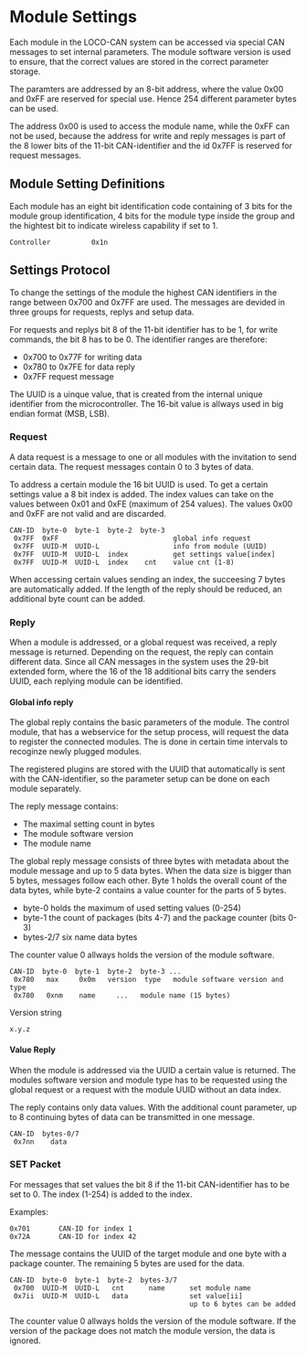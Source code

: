 # Module Settings

Each module in the LOCO-CAN system can be accessed via special CAN messages to set internal parameters. The module software version is used to ensure, that the correct values are stored in the correct parameter storage.

The paramters are addressed by an 8-bit address, where the value 0x00 and 0xFF are reserved for special use. Hence 254 different parameter bytes can be used.

The address 0x00 is used to access the module name, while the 0xFF can not be used, because the address for write and reply messages is part of the 8 lower bits of the 11-bit CAN-identifier and the id 0x7FF is reserved for request messages.

## Module Setting Definitions

Each module has an eight bit identification code containing of 3 bits for the module group identification, 4 bits for the module type inside the group and the hightest bit to indicate wireless capability if set to 1.



	Controller 			0x1n
## Settings Protocol

To change the settings of the module the highest CAN identifiers in the range between 0x700 and 0x7FF are used. The messages are devided in three groups for requests, replys and setup data.

For requests and replys bit 8 of the 11-bit identifier has to be 1, for write commands, the bit 8 has to be 0. The identifier ranges are therefore:

* 0x700 to 0x77F 	for writing data
* 0x780 to 0x7FE 	for data reply
* 0x7FF				request message

The UUID is a uinque value, that is created from the internal unique identifier from the microcontroller. The 16-bit value is allways used in big endian format (MSB, LSB).

### Request

A data request is a message to one or all modules with the invitation to send certain data. The request messages contain 0 to 3 bytes of data.

To address a certain module the 16 bit UUID is used. To get a certain settings value a 8 bit index is added. The index values can take on the values between 0x01 and 0xFE (maximum of 254 values). The values 0x00 and 0xFF are not valid and are discarded.

	CAN-ID	byte-0	byte-1	byte-2	byte-3
	 0x7FF	0xFF							global info request
	 0x7FF	UUID-M	UUID-L					info from module (UUID)
	 0x7FF	UUID-M	UUID-L	index 			get settings value[index]
	 0x7FF	UUID-M	UUID-L	index 	 cnt 	value cnt (1-8)

When accessing certain values sending an index, the succeesing 7 bytes are automatically added. If the length of the reply should be reduced, an additional byte count can be added. 

### Reply

When a module is addressed, or a global request was received, a reply message is returned. Depending on the request, the reply can contain different data. Since all CAN messages in the system uses the 29-bit extended form, where the 16 of the 18 additional bits carry the senders UUID, each replying module can be identified.

#### Global info reply

The global reply contains the basic parameters of the module. The control module, that has a webservice for the setup process, will request the data to register the connected modules. The is done in certain time intervals to recoginze newly plugged modules.

The registered plugins are stored with the UUID that automatically is sent with the CAN-identifier, so the parameter setup can be done on each module separately.

The reply message contains:

* The maximal setting count in bytes
* The module software version
* The module name

The global reply message consists of three bytes with metadata about the module message and up to 5 data bytes. When the data size is bigger than 5 bytes, messages follow each other. Byte 1 holds the overall count of the data bytes, while byte-2 contains a value counter for the parts of 5 bytes.

* byte-0	holds the maximum of used setting values (0-254)
* byte-1	the count of packages (bits 4-7) and the package counter (bits 0-3)
* bytes-2/7	six name data bytes

The counter value 0 allways holds the version of the module software.

	CAN-ID 	byte-0	byte-1	byte-2	byte-3 ...
	 0x780	 max 	 0x0m	version	 type	module software version and type
	 0x780	 0xnm 	 name 	  ...	module name (15 bytes)

Version string

	x.y.z

#### Value Reply

When the module is addressed via the UUID a certain value is returned. The modules software version and module type has to be requested using the global request or a request with the module UUID without an data index. 

The reply contains only data values. With the additional count parameter, up to 8 continuing bytes of data can be transmitted in one message.

	CAN-ID 	bytes-0/7
	 0x7nn	  data

### SET Packet

For messages that set values the bit 8 if the 11-bit CAN-identifier has to be set to 0. The index (1-254) is added to the index.

Examples:

	0x701		CAN-ID for index 1
	0x72A		CAN-ID for index 42

The message contains the UUID of the target module and one byte with a package counter. The remaining 5 bytes are used for the data.

	CAN-ID 	byte-0	byte-1	byte-2	bytes-3/7
	 0x700	UUID-M	UUID-L	 cnt 	  name 		set module name
	 0x7ii	UUID-M	UUID-L	 data 				set value[ii]
	 											up to 6 bytes can be added

The counter value 0 allways holds the version of the module software. If the version of the package does not match the module version, the data is ignored.
